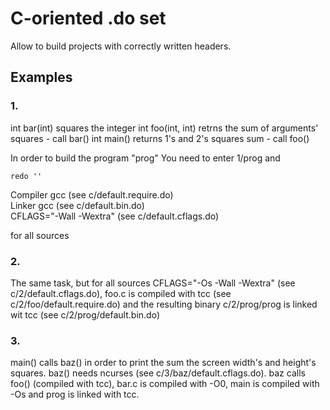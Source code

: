 # C-oriented .do set

Allow to build projects with correctly written headers.

## Examples

### 1.

int bar(int) squares the integer
int foo(int, int) retrns the sum of arguments' squares - call bar()
int main() returns 1's and 2's squares sum - call foo()

In order to build the program "prog" You need to enter 1/prog and

    redo ''

Compiler gcc (see c/default.require.do)\
Linker gcc (see c/default.bin.do)\
CFLAGS="-Wall -Wextra" (see c/default.cflags.do)

for all sources

### 2.

The same task, but for all sources CFLAGS="-Os -Wall -Wextra" (see c/2/default.cflags.do), foo.c is compiled with tcc (see c/2/foo/default.require.do) and the resulting binary c/2/prog/prog is linked wit tcc (see c/2/prog/default.bin.do)

### 3.

main() calls baz() in order to print the sum the screen width's and height's squares. baz() needs ncurses (see c/3/baz/default.cflags.do). baz calls foo() (compiled with tcc), bar.c is compiled with -O0, main is compiled with -Os and prog is linked with tcc.


